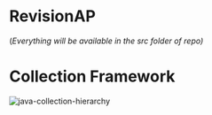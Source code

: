 # RevisionAP
(*Everything will be available in the src folder of repo)*

# Collection Framework

![java-collection-hierarchy](https://github.com/user-attachments/assets/a8a8da86-2b34-40ff-89de-16434bd78397)
